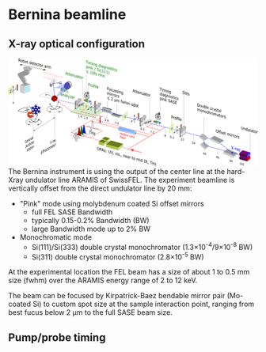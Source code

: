# Bernina beamline
## X-ray optical configuration
![alt text](img/beamline.png)
The Bernina instrument is using the output of the center line at the hard-Xray undulator line ARAMIS of SwissFEL.
The experiment beamline is vertically offset from the direct undulator line by 20 mm:
- "Pink" mode using molybdenum coated Si offset mirrors
  - full FEL SASE Bandwidth
  - typically 0.15-0.2% Bandwidth (BW)
  - large Bandwidth mode up to 2% BW
- Monochromatic mode
  - Si(111)/Si(333) double crystal monochromator (1.3×10<sup>-4</sup>/9×10<sup>-8</sup> BW)
  - Si(311) double crystal monochromator (2.8×10<sup>-5</sup> BW)

At the experimental location the FEL beam has a size of about 1 to 0.5 mm  size (fwhm) over the ARAMIS energy range of 2 to 12 keV. 

The beam can be focused by Kirpatrick-Baez bendable mirror pair (Mo-coated Si) to custom spot size at the sample interaction point, ranging from best fucus below 2 µm to the full SASE beam size.


## Pump/probe timing



